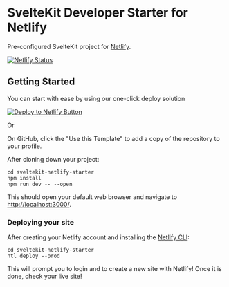 # SvelteKit Developer Starter for Netlify

Pre-configured SvelteKit project for [Netlify](https://netlify.com).

[![Netlify Status](https://api.netlify.com/api/v1/badges/3a84420d-1543-48fe-ba34-fcb84912acd2/deploy-status)](https://app.netlify.com/sites/sveltekit-netlify-starter/deploys)

## Getting Started

You can start with ease by using our one-click deploy solution

[![Deploy to Netlify Button](https://www.netlify.com/img/deploy/button.svg)](https://app.netlify.com/start/deploy?repository=https://github.com/netlify-templates/sveltekit-netlify-starter)

Or 

On GitHub, click the "Use this Template" to add a copy of the repository to your profile.

After cloning down your project:

```
cd sveltekit-netlify-starter
npm install
npm run dev -- --open
```

This should open your default web browser and navigate to <http://localhost:3000/>.

### Deploying your site

After creating your Netlify account and installing the [Netlify CLI](https://github.com/netlify/cli#installation):

```
cd sveltekit-netlify-starter
ntl deploy --prod
```

This will prompt you to login and to create a new site with Netlify! Once it is done, check your live site!